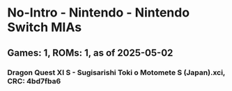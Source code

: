 # No-Intro - Nintendo - Nintendo Switch MIAs
## Games: 1, ROMs: 1, as of 2025-05-02

### Dragon Quest XI S - Sugisarishi Toki o Motomete S (Japan).xci, CRC: 4bd7fba6
